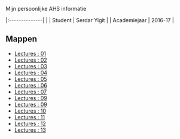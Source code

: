 Mijn persoonlijke AHS informatie

|:--------------|				|
| Student       | Serdar Yigit  |
| Academiejaar  | 2016-17		|

Mappen
------

- [Lectures : 01](/lectures/01/)
- [Lectures : 02](/lectures/02/)
- [Lectures : 03](/lectures/03/)
- [Lectures : 04](/lectures/04/)
- [Lectures : 05](/lectures/05/)
- [Lectures : 06](/lectures/06/)
- [Lectures : 07](/lectures/07/)
- [Lectures : 09](/lectures/08/)
- [Lectures : 09](/lectures/09/)
- [Lectures : 10](/lectures/10/)
- [Lectures : 11](/lectures/11/)
- [Lectures : 12](/lectures/12/)
- [Lectures : 13](/lectures/13/)